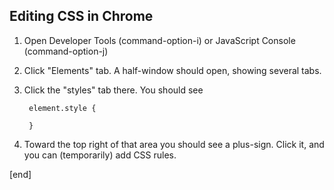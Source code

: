 ## Editing CSS in Chrome

 1. Open Developer Tools (command-option-i) or JavaScript Console (command-option-j)
 1. Click "Elements" tab. A half-window should open, showing several tabs.
 1. Click the "styles" tab there. You should see
 
         element.style {
         
         }
 1. Toward the top right of that area you should see a plus-sign. Click it, and you can (temporarily) add CSS rules.
 
[end]
